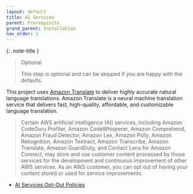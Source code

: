 ```yaml
---
layout: default
title: AI Services
parent: Prerequisite
grand_parent: Installation
nav_order: 1
---
```


<!--
Copyright Amazon.com, Inc. or its affiliates. All Rights Reserved.
SPDX-License-Identifier: MIT-0
-->

{: .note-title }
> Optional
>
> This step is optional and can be skipped if you are happy with the defaults.

This project uses [Amazon Translate](https://aws.amazon.com/translate/) to deliver highly accurate natural language translations. Amazon Translate is a neural machine translation service that delivers fast, high-quality, affordable, and customizable language translation. 

> Certain AWS artificial intelligence (AI) services, including Amazon CodeGuru Profiler, Amazon CodeWhisperer, Amazon Comprehend, Amazon Fraud Detector, Amazon Lex, Amazon Polly, Amazon Rekognition, Amazon Textract, Amazon Transcribe, Amazon Translate, Amazon GuardDuty, and Contact Lens for Amazon Connect, may store and use customer content processed by those services for the development and continuous improvement of other AWS services. As an AWS customer, you can opt out of having your content stored or used for service improvements. 

- [AI Services Opt-Out Policies](https://docs.aws.amazon.com/organizations/latest/userguide/orgs_manage_policies_ai-opt-out.html)
